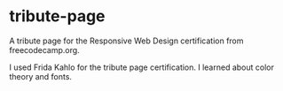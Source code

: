 # tribute-page
A tribute page for the Responsive Web Design certification from freecodecamp.org.

I used Frida Kahlo for the tribute page certification. I learned about color theory and fonts.
